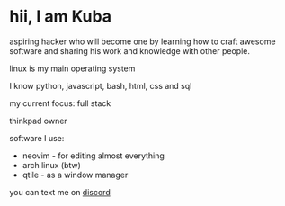 # hii, I am Kuba 
aspiring hacker who will become one by learning how to craft awesome software and sharing his work and knowledge with other people. 

linux is my main operating system

I know python, javascript, bash, html, css and sql 

my current focus: full stack 

thinkpad owner 

software I use: 
- neovim - for editing almost everything 
- arch linux (btw)
- qtile - as a window manager

you can text me on [discord](https://discordapp.com/users/414446828235259905)
